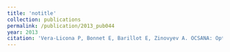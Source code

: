 ```yaml
---
title: 'notitle'
collection: publications
permalink: /publication/2013_pub044
year: 2013
citation: 'Vera-Licona P, Bonnet E, Barillot E, Zinovyev A. OCSANA: Optimal Combinations of  Interventions from Network Analysis. 2013. <i>Bioinformatics</i> <b>15</b>:29: 1571-1573.'
---
```

